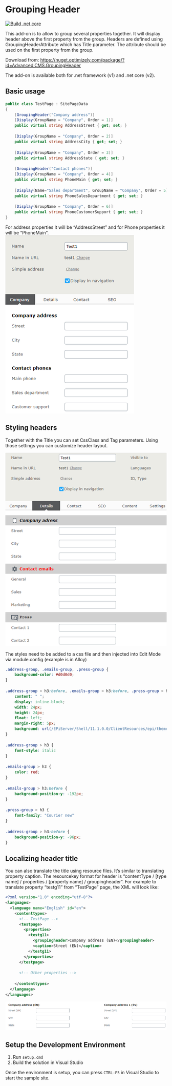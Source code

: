 # Grouping Header

[![Build .net core](https://github.com/advanced-cms/grouping-header/actions/workflows/grouping-header-dotnet-core.yml/badge.svg)](https://github.com/advanced-cms/grouping-header/actions/workflows/grouping-header-dotnet-core.yml)

This add-on is to allow to group several properties together.
It will display header above the first property from the group.
Headers are defined using GroupingHeaderAttribute which has Title parameter. 
The attribute should be used on the first property from the group. 

Download from: https://nuget.optimizely.com/package/?id=Advanced.CMS.GroupingHeader

The add-on is available both for .net framework (v1) and .net core (v2).

## Basic usage

```c#
public class TestPage : SitePageData
{
    [GroupingHeader("Company address")]
    [Display(GroupName = "Company", Order = 1)]
    public virtual string AddressStreet { get; set; }

    [Display(GroupName = "Company", Order = 2)]
    public virtual string AddressCity { get; set; }
    
    [Display(GroupName = "Company", Order = 3)]
    public virtual string AddressState { get; set; }
	
    [GroupingHeader("Contact phones")]
    [Display(GroupName = "Company", Order = 4)]
    public virtual string PhoneMain { get; set; }
 
    [Display(Name="Sales department", GroupName = "Company", Order = 5)]
    public virtual string PhoneSalesDepartment { get; set; }
 
    [Display(GroupName = "Company", Order = 6)]
    public virtual string PhoneCustomerSupport { get; set; }
}
```

For address properties it will be “AddressStreet” and for Phone properties it will be “PhoneMain”.
![example headers](assets/using-grouping-header-extension.png)

## Styling headers

Together with the Title you can set CssClass and Tag parameters. 
Using those settings you can customize header layout.

![styling headers](assets/grouping-properties-using-header-with-styles.png)

The styles need to be added to a css file and then injected into Edit Mode via module.config (example is in Alloy)

```css
.address-group, .emails-group, .press-group {
    background-color: #d0d0d0;
}
 
.address-group > h3:before, .emails-group > h3:before, .press-group > h3:before {
    content: " ";
    display: inline-block;
    width: 24px;
    height: 24px;
    float: left;
    margin-right: 5px;
    background: url(/EPiServer/Shell/11.1.0.0/ClientResources/epi/themes/sleek/epi/images/icons/commonIcons24x24.png) 0 -288px no-repeat;
}
 
.address-group > h3 {
    font-style: italic
}
 
.emails-group > h3 {
    color: red;
}
 
.emails-group > h3:before {
    background-position-y: -192px;
}
 
.press-group > h3 {
    font-family: "Courier new"
}
 
.address-group > h3:before {
    background-position-y: -96px;
}
```

## Localizing header title

You can also translate the title using resource files. It’s similar to translating property caption. The resourcekey format for header is
“contentType / [type name] / properties / [property name] / groupingheader“.
For example to translate property “testg11” from “TestPage” page, the XML will look like:

```xml
<?xml version="1.0" encoding="utf-8"?>
<languages>
  <language name="English" id="en">
    <contenttypes>
      <!-- TestPage -->
      <testpage>
        <properties>
          <testg11>
            <groupingheader>Company address (EN)</groupingheader>
            <caption>Street (EN)</caption>
          </testg11>
        </properties>
      </testpage>
	  
	  <!-- Other properties -->
 
    </contenttypes>
  </language>
</languages>
```

![localized titles](assets/grouping-properties-using-header-with-translations.png)

## Setup the Development Environment
1. Run `setup.cmd`
2. Build the solution in Visual Studio

Once the environment is setup, you can press `CTRL-F5` in Visual Studio to start the sample site.
